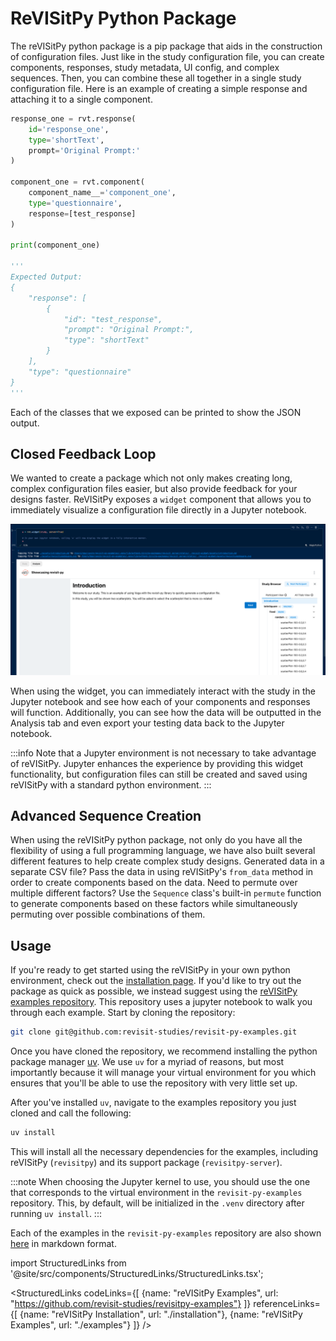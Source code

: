 # ReVISitPy Python Package



The reVISitPy python package is a pip package that aids in the construction of configuration files. Just like in the study configuration file, you can create components, responses, study metadata, UI config, and complex sequences. Then, you can combine these all together in a single study configuration file. Here is an example of creating a simple response and attaching it to a single component.

```python
response_one = rvt.response(
    id='response_one',
    type='shortText',
    prompt='Original Prompt:'
)

component_one = rvt.component(
    component_name__='component_one',
    type='questionnaire',
    response=[test_response]
)

print(component_one)

'''
Expected Output:
{
    "response": [
        {
            "id": "test_response",
            "prompt": "Original Prompt:",
            "type": "shortText"
        }
    ],
    "type": "questionnaire"
}
'''
```

Each of the classes that we exposed can be printed to show the JSON output. 

## Closed Feedback Loop

We wanted to create a package which not only makes creating long, complex configuration files easier, but also provide feedback for your designs faster. ReVISitPy exposes a `widget` component that allows you to immediately visualize a configuration file directly in a Jupyter notebook.

![png](img/intro-widget.png)

When using the widget, you can immediately interact with the study in the Jupyter notebook and see how each of your components and responses will function. Additionally, you can see how the data will be outputted in the Analysis tab and even export your testing data back to the Jupyter notebook.

:::info
Note that a Jupyter environment is not necessary to take advantage of reVISitPy. Jupyter enhances the experience by providing this widget functionality, but configuration files can still be created and saved using reVISitPy with a standard python environment.
:::

<!-- Maybe a video here?? Or Just a screenshot?? Probably need to wait to push the new packages.-->


## Advanced Sequence Creation

When using the reVISitPy python package, not only do you have all the flexibility of using a full programming language, we have also built several different features to help create complex study designs. Generated data in a separate CSV file? Pass the data in using reVISitPy's `from_data` method in order to create components based on the data. Need to permute over multiple different factors? Use the `Sequence` class's built-in `permute` function to generate components based on these factors while simultaneously permuting over possible combinations of them.


## Usage

If you're ready to get started using the reVISitPy in your own python environment, check out the [installation page](./installation.md). If you'd like to try out the package as quick as possible, we instead suggest using the [reVISitPy examples repository](https://github.com/revisit-studies/revisit-py-examples). This repository uses a jupyter notebook to walk you through each example. Start by cloning the repository:


```bash
git clone git@github.com:revisit-studies/revisit-py-examples.git
```

Once you have cloned the repository, we recommend installing the python package manager [uv](https://docs.astral.sh/uv/). We use `uv` for a myriad of reasons, but most importantly because it will manage your virtual environment for you which ensures that you'll be able to use the repository with very little set up.

After you've installed `uv`, navigate to the examples repository you just cloned and call the following:

```bash
uv install
```

This will install all the necessary dependencies for the examples, including reVISitPy (`revisitpy`) and its support package (`revisitpy-server`). 

:::note
When choosing the Jupyter kernel to use, you should use the one that corresponds to the virtual environment in the `revisit-py-examples` repository. This, by default, will be initialized in the `.venv` directory after running `uv install`.
:::

Each of the examples in the `revisit-py-examples` repository are also shown [here](./examples/index.md) in markdown format.


import StructuredLinks from '@site/src/components/StructuredLinks/StructuredLinks.tsx';

<StructuredLinks
    codeLinks={[
        {name: "reVISitPy Examples", url: "https://github.com/revisit-studies/revisitpy-examples"}
    ]}
    referenceLinks={[
        {name: "reVISitPy Installation", url: "./installation"},
        {name: "reVISitPy Examples", url: "./examples"}
    ]}
/>